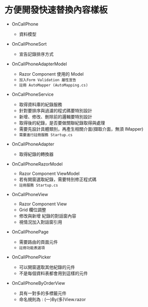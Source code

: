 # 方便開發快速替換內容樣板

* OnCallPhone
  * 資料模型

* OnCallPhoneSort
  * 宣告記錄排序方式

* OnCallPhoneAdapterModel
  * Razor Component 使用的 Model
  * `加入Form Validation 屬性宣告` 
  * `註冊 AutoMapper (AutoMapping.cs)`

* OnCallPhoneService
  * 取得資料庫的紀錄服務
  * 針對要排序與過濾的程式碼要特別設計
  * 新增、修改、刪除前的邏輯要特別設計
  * 取得後的紀錄，是否要做關聯紀錄取得與處理
  * 需要先設計具體類別，再產生相關介面(擷取介面，無須 IMapper)
  * `需要進行註冊服務 Startup.cs`

* OnCallPhoneAdapter
  * 取得紀錄的轉換器

* OnCallPhoneRazorModel
  * Razor Component ViewModel
  * 若有開窗選取紀錄，需要特別修正程式碼
  * `註冊服務 Startup.cs`

* OnCallPhoneView
  * Razor Component View
  * Grid 欄位調整
  * 修改與新增 紀錄的對話窗內容
  * 視情況加入對話窗引用

* OnCallPhonePage
  * 需要路由的頁面元件
  * `註冊功能表選項`

* OnCallPhonePicker
  * 可以開窗選取其他紀錄的元件
  * 不是每個資料表都會用到這樣的元件

* OnCallPhoneByOrderView
  * 具有一對多的多標籤元件
  * 命名規則為 : (一)By(多)View.razor

